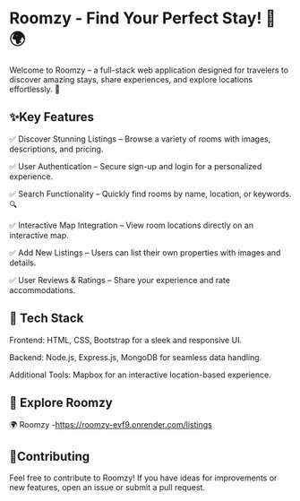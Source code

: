 
# Roomzy - Find Your Perfect Stay! 🏡🌍

Welcome to Roomzy – a full-stack web application designed for travelers to discover amazing stays, share experiences, and explore locations effortlessly. 🚀
## ✨Key Features

✅ Discover Stunning Listings – Browse a variety of rooms with images, descriptions, and pricing.

✅ User Authentication – Secure sign-up and login for a personalized experience.

✅ Search Functionality – Quickly find rooms by name, location, or keywords. 🔍

✅ Interactive Map Integration – View room locations directly on an interactive map.

✅ Add New Listings – Users can list their own properties with images and details.

✅ User Reviews & Ratings – Share your experience and rate accommodations.
## 🚀 Tech Stack
Frontend: HTML, CSS, Bootstrap for a sleek and responsive UI.

Backend: Node.js, Express.js, MongoDB for seamless data handling.

Additional Tools: Mapbox for an interactive location-based experience.
##  🔗 Explore Roomzy  

🌍 Roomzy -https://roomzy-evf9.onrender.com/listings
## 📢Contributing

Feel free to contribute to Roomzy! If you have ideas for improvements or new features, open an issue or submit a pull request.
